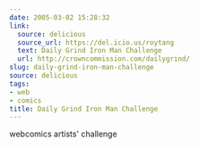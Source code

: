 ```yaml
---
date: 2005-03-02 15:28:32
link:
  source: delicious
  source_url: https://del.icio.us/roytang
  text: Daily Grind Iron Man Challenge
  url: http://crowncommission.com/dailygrind/
slug: daily-grind-iron-man-challenge
source: delicious
tags:
- web
- comics
title: Daily Grind Iron Man Challenge
---
```


webcomics artists' challenge